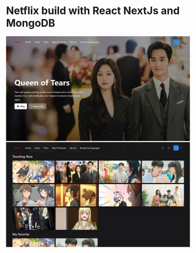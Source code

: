 # Netflix build with React NextJs and MongoDB

<img src="https://github.com/RezaConz/React-Netflix/blob/main/ss1.png" />
<img src="https://github.com/RezaConz/React-Netflix/blob/main/ss2.png" />
